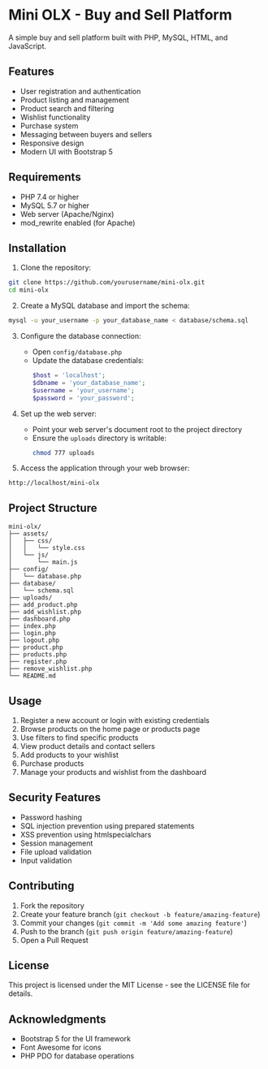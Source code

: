 # Mini OLX - Buy and Sell Platform

A simple buy and sell platform built with PHP, MySQL, HTML, and JavaScript.

## Features

- User registration and authentication
- Product listing and management
- Product search and filtering
- Wishlist functionality
- Purchase system
- Messaging between buyers and sellers
- Responsive design
- Modern UI with Bootstrap 5

## Requirements

- PHP 7.4 or higher
- MySQL 5.7 or higher
- Web server (Apache/Nginx)
- mod_rewrite enabled (for Apache)

## Installation

1. Clone the repository:
```bash
git clone https://github.com/yourusername/mini-olx.git
cd mini-olx
```

2. Create a MySQL database and import the schema:
```bash
mysql -u your_username -p your_database_name < database/schema.sql
```

3. Configure the database connection:
   - Open `config/database.php`
   - Update the database credentials:
     ```php
     $host = 'localhost';
     $dbname = 'your_database_name';
     $username = 'your_username';
     $password = 'your_password';
     ```

4. Set up the web server:
   - Point your web server's document root to the project directory
   - Ensure the `uploads` directory is writable:
     ```bash
     chmod 777 uploads
     ```

5. Access the application through your web browser:
```
http://localhost/mini-olx
```

## Project Structure

```
mini-olx/
├── assets/
│   ├── css/
│   │   └── style.css
│   └── js/
│       └── main.js
├── config/
│   └── database.php
├── database/
│   └── schema.sql
├── uploads/
├── add_product.php
├── add_wishlist.php
├── dashboard.php
├── index.php
├── login.php
├── logout.php
├── product.php
├── products.php
├── register.php
├── remove_wishlist.php
└── README.md
```

## Usage

1. Register a new account or login with existing credentials
2. Browse products on the home page or products page
3. Use filters to find specific products
4. View product details and contact sellers
5. Add products to your wishlist
6. Purchase products
7. Manage your products and wishlist from the dashboard

## Security Features

- Password hashing
- SQL injection prevention using prepared statements
- XSS prevention using htmlspecialchars
- Session management
- File upload validation
- Input validation

## Contributing

1. Fork the repository
2. Create your feature branch (`git checkout -b feature/amazing-feature`)
3. Commit your changes (`git commit -m 'Add some amazing feature'`)
4. Push to the branch (`git push origin feature/amazing-feature`)
5. Open a Pull Request

## License

This project is licensed under the MIT License - see the LICENSE file for details.

## Acknowledgments

- Bootstrap 5 for the UI framework
- Font Awesome for icons
- PHP PDO for database operations 
